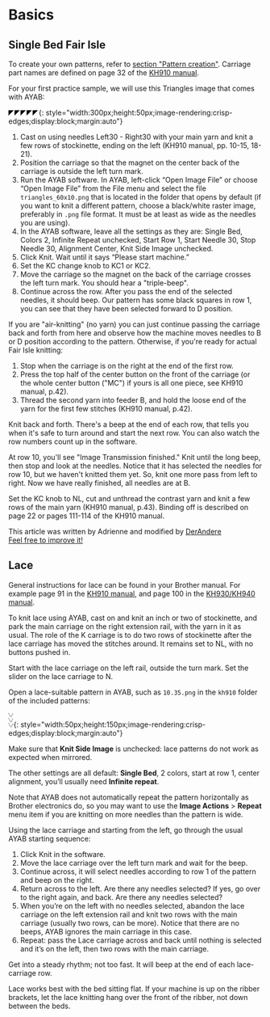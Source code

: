 # Basics

## Single Bed Fair Isle

To create your own patterns, refer to [section "Pattern creation"](../pattern_image_creation.md). 
Carriage part names are defined on page 32 of the [KH910 manual](http://mkmanuals.com/brother-kh910-user-guide.html).

For your first practice sample, we will use this Triangles image that comes with
AYAB:

![triangles_60x10.png](img/dbj_2-color/triangles_60x10.png){: style="width:300px;height:50px;image-rendering:crisp-edges;display:block;margin:auto"}

1. Cast on using needles Left30 - Right30 with your main yarn and knit a few rows of stockinette, ending on the left 
   (KH910 manual, pp. 10-15, 18-21).
1. Position the carriage so that the magnet on the center back of the carriage is outside the left turn mark.
1. Run the AYAB software. In AYAB, left-click “Open Image File” or choose “Open Image File” from the File menu and select the file `triangles_60x10.png` that is located in the folder that opens by default (if you want to knit a different pattern, choose a black/white raster image, preferably in `.png` file format. It must be at least as wide as the needles you are using).
1. In the AYAB software, leave all the settings as they are: Single Bed, Colors 2, Infinite Repeat unchecked, Start Row 1, Start Needle 30, Stop Needle 30, Alignment Center, Knit Side Image unchecked. 
1. Click Knit. Wait until it says “Please start machine.” 
1. Set the KC change knob to KC1 or KC2.
1. Move the carriage so the magnet on the back of the carriage crosses the left turn mark. You should hear a "triple-beep".
1. Continue across the row. After you pass the end of the selected needles, it should beep.
Our pattern has some black squares in row 1, you can see that they have been selected forward to D position.

If you are "air-knitting" (no yarn) you can just continue passing the carriage back and forth from here and observe how the machine moves needles to B or D position according to the pattern. Otherwise, if you're ready for actual Fair Isle knitting:

1. Stop when the carriage is on the right at the end of the first row.
1. Press the top half of the center button on the front of the carriage (or the whole center button ("MC") if yours is all one piece, see KH910 manual, p.42).
1. Thread the second yarn into feeder B, and hold the loose end of the yarn for the first few stitches (KH910 manual, p.42).

Knit back and forth. There's a beep at the end of each row, that tells you when it's safe to turn around and start the next row. You can also watch the row numbers count up in the software.

At row 10, you'll see "Image Transmission finished." Knit until the long beep, then stop and look at the needles. Notice that it has selected the needles for row 10, but we haven't knitted them yet. So, knit one more pass from left to right. Now we have really finished, all needles are at B.

Set the KC knob to NL, cut and unthread the contrast yarn and knit a few rows of the main yarn (KH910 manual, p.43).
Binding off is described on page 22 or pages 111-114 of the KH910 manual.

This article was written by Adrienne and modified by [DerAndere](https://derandere.gitlab.io)  
[Feel free to improve it!](https://github.com/AllYarnsAreBeautiful/ayab-manual)

## Lace

General instructions for lace can be found in your Brother manual. For example page 91 in the [KH910 manual](http://mkmanuals.com/brother-kh910-user-guide.html), and page 100 in the [KH930/KH940 manual](https://mkmanuals.com/brother-kh930-and-kh940-user-guide.html).

To knit lace using AYAB, cast on and knit an inch or two of stockinette, and park the main carriage on the right extension rail, with the yarn in it as usual. The role of the K carriage is to do two rows of stockinette after the lace carriage has moved the stitches around. It remains set to NL, with no buttons pushed in.

Start with the lace carriage on the left rail, outside the turn mark. Set the slider on the lace carriage to N.

Open a lace-suitable pattern in AYAB, such as `10.35.png` in the `kh910` folder of the included patterns:

![10.35.png](img/lace/10.35.png){: style="width:50px;height:150px;image-rendering:crisp-edges;display:block;margin:auto"}

Make sure that **Knit Side Image** is unchecked: lace patterns do not work as expected when mirrored.

The other settings are all default: **Single Bed**, 2 colors, start at row 1, center alignment, you’ll usually need **Infinite repeat**.

Note that AYAB does not automatically repeat the pattern horizontally as Brother electronics do, so you may want to use the **Image Actions** > **Repeat** menu item if you are knitting on more needles than the pattern is wide.

Using the lace carriage and starting from the left, go through the usual AYAB starting sequence:

1. Click Knit in the software.
1. Move the lace carriage over the left turn mark and wait for the beep.
1. Continue across, it will select needles according to row 1 of the pattern and beep on the right.
1. Return across to the left. Are there any needles selected? If yes, go over to the right again, and back. Are there any needles selected?
1. When you’re on the left with no needles selected, abandon the lace carriage on the left extension rail and knit two rows with the main carriage (usually two rows, can be more). Notice that there are no beeps, AYAB ignores the main carriage in this case.
1. Repeat: pass the Lace carriage across and back until nothing is selected and it’s on the left, then two rows with the main carriage.

Get into a steady rhythm; not too fast. It will beep at the end of each lace-carriage row.

Lace works best with the bed sitting flat. If your machine is up on the ribber brackets, let the lace knitting hang over the front of the ribber, not down between the beds.
